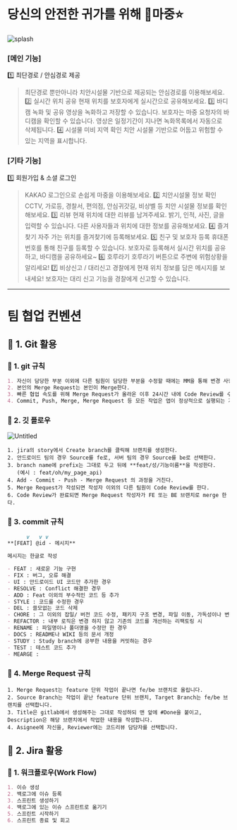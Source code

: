 # 당신의 안전한 귀가를 위해 🌛마중⭐

![splash](https://file.notion.so/f/s/0c96a62e-a1d5-4ee2-a755-58cf209a711a/KakaoTalk_20230419_174840842.png?id=ea219281-bd71-4619-8af9-f868bd35993e&table=block&spaceId=3a0269a7-c26c-4d63-8373-382c81f23f88&expirationTimestamp=1684829017486&signature=YDAkRkRvnIWkrRY6sTcwPZq313OMQGGNse1XOjZCwrQ&downloadName=KakaoTalk_20230419_174840842.png)

### [메인 기능]
1️⃣ 최단경로 / 안심경로 제공
> 최단경로 뿐만아니라 치안시설물 기반으로 제공되는 안심경로를 이용해보세요.
2️⃣ 실시간 위치 공유
> 현재 위치를 보호자에게 실시간으로 공유해보세요.
3️⃣ 바디캠 녹화 및 공유
> 영상을 녹화하고 저장할 수 있습니다.
> 보호자는 마중 요청자의 바디캠을 확인할 수 있습니다.
> 영상은 일정기간이 지나면 녹화목록에서 자동으로 삭제됩니다.
4️⃣ 시설물 미비 지역 확인
> 치안 시설물 기반으로 어둡고 위험할 수 있는 지역을 표시합니다.

### [기타 기능]
1️⃣ 회원가입 & 소셜 로그인
> KAKAO 로그인으로 손쉽게 마중을 이용해보세요.
2️⃣ 치안시설물 정보 확인
> CCTV, 가로등, 경찰서, 편의점, 안심귀갓길, 비상벨 등 치안 시설물 정보를 확인해보세요.
3️⃣ 리뷰
> 현재 위치에 대한 리뷰를 남겨주세요.
> 밝기, 인적, 사진, 글을 입력할 수 있습니다.
> 다른 사용자들과 위치에 대한 정보를 공유해보세요.
4️⃣ 즐겨찾기
> 자주 가는 위치를 즐겨찾기에 등록해보세요.
5️⃣ 친구 및 보호자 등록
> 휴대폰 번호를 통해 친구를 등록할 수 있습니다.
> 보호자로 등록해서 실시간 위치를 공유하고, 바디캠을 공유하세요~
6️⃣ 호루라기
> 호루라기 버튼으로 주변에 위험상황을 알리세요!
7️⃣ 비상신고 / 대리신고
> 경찰에게 현재 위치 정보를 담은 메시지를 보내세요!
> 보호자는 대리 신고 기능을 경찰에게 신고할 수 있습니다.

---
# 팀 협업 컨벤션
## 🧀 1. Git 활용

### 🧀 1. git 규칙

```markdown
1. 자신이 담당한 부분 이외에 다른 팀원이 담당한 부분을 수정할 때에는 MM을 통해 변경 사항을 전달한다.
2. 본인의 Merge Request는 본인이 Merge한다.
3. 빠른 협업 속도를 위해 Merge Request가 올라온 이후 24시간 내에 Code Review를 수행한다.
4. Commit, Push, Merge, Merge Request 등 모든 작업은 앱이 정상적으로 실행되는 지 확인 후 수행한다.
```

### 🧀 2. 깃 플로우

![Untitled](https://s3-us-west-2.amazonaws.com/secure.notion-static.com/77a4cbad-1357-4f9d-8bfc-93f55a329574/Untitled.png)

```
1. jira의 story에서 Create branch를 클릭해 브랜치를 생성한다.
2. 안드로이드 팀의 경우 Source를 fe로, 서버 팀의 경우 Source를 be로 선택한다.
3. branch name에 prefix는 그대로 두고 뒤에 **feat/성/기능이름**을 작성한다. 
   (예시 : feat/oh/my_page_api)
4. Add - Commit - Push - Merge Request 의 과정을 거친다.
5. Merge Request가 작성되면 작성자 이외의 다른 팀원이 Code Review를 한다.
6. Code Review가 완료되면 Merge Request 작성자가 FE 또는 BE 브랜치로 merge 한다.
```

### 🧀 3. commit 규칙

```markdown
      v   v v
**[FEAT] @id - 메시지**

메시지는 한글로 작성
```

```markdown
- FEAT : 새로운 기능 구현
- FIX : 버그, 오류 해결
- UI : 안드로이드 UI 코드만 추가한 경우
- RESOLVE : Conflict 해결한 경우
- ADD : Feat 이외의 부수적인 코드 등 추가
- STYLE : 코드를 수정한 경우
- DEL : 쓸모없는 코드 삭제
- CHORE : 그 이외의 잡일/ 버전 코드 수정, 패키지 구조 변경, 파일 이동, 가독성이나 변수명, reformat 등
- REFACTOR : 내부 로직은 변경 하지 않고 기존의 코드를 개선하는 리팩토링 시
- RENAME : 파일명이나 폴더명을 수정만 한 경우
- DOCS : README나 WIKI 등의 문서 개정
- STUDY : Study branch에 공부한 내용을 커밋하는 경우
- TEST : 테스트 코드 추가
- MEARGE : 
```

### 🧀 4. Merge Request 규칙

```
1. Merge Request는 feature 단위 작업이 끝나면 fe/be 브랜치로 올립니다.
2. Source Branch는 작업이 끝난 feature 단위 브랜치, Target Branch는 fe/be 브랜치를 선택합니다.
3. Title은 gitlab에서 생성해주는 그대로 작성하되 맨 앞에 #Done을 붙이고, Description은 해당 브랜치에서 작업한 내용을 작성합니다.
4. Asignee에 자신을, Reviewer에는 코드리뷰 담당자를 선택합니다.
```

## 🧀 2. Jira 활용

### 🧀 1. 워크플로우(Work Flow)

```markdown
1. 이슈 생성
2. 백로그에 이슈 등록
3. 스프린트 생성하기
4. 백로그에 있는 이슈 스프린트로 옮기기
5. 스프린트 시작하기
6. 스프린트 종료 및 회고
```